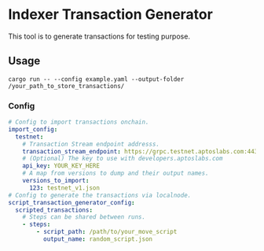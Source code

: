 # Indexer Transaction Generator

This tool is to generate transactions for testing purpose.

## Usage

`cargo run -- --config example.yaml --output-folder /your_path_to_store_transactions/`

### Config

```YAML
# Config to import transactions onchain.
import_config:
  testnet:
    # Transaction Stream endpoint addresss.
    transaction_stream_endpoint: https://grpc.testnet.aptoslabs.com:443
    # (Optional) The key to use with developers.aptoslabs.com
    api_key: YOUR_KEY_HERE
    # A map from versions to dump and their output names.
    versions_to_import:
      123: testnet_v1.json
# Config to generate the transactions via localnode.
script_transaction_generator_config:
  scripted_transactions:
    # Steps can be shared between runs.
    - steps:
        - script_path: /path/to/your_move_script
          output_name: random_script.json
```
